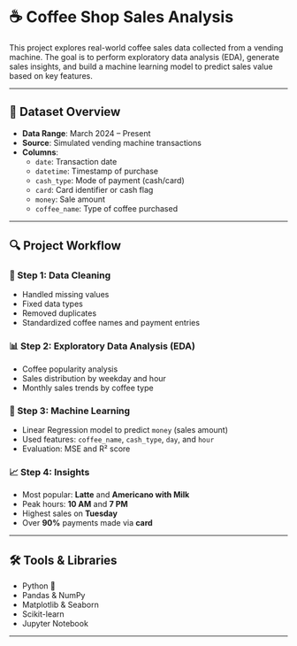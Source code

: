 # ☕ Coffee Shop Sales Analysis

This project explores real-world coffee sales data collected from a vending machine. The goal is to perform exploratory data analysis (EDA), generate sales insights, and build a machine learning model to predict sales value based on key features.

---

## 📁 Dataset Overview

- **Data Range**: March 2024 – Present  
- **Source**: Simulated vending machine transactions  
- **Columns**:
  - `date`: Transaction date  
  - `datetime`: Timestamp of purchase  
  - `cash_type`: Mode of payment (cash/card)  
  - `card`: Card identifier or cash flag  
  - `money`: Sale amount  
  - `coffee_name`: Type of coffee purchased

---

## 🔍 Project Workflow

### 🧼 Step 1: Data Cleaning
- Handled missing values
- Fixed data types
- Removed duplicates
- Standardized coffee names and payment entries

### 📊 Step 2: Exploratory Data Analysis (EDA)
- Coffee popularity analysis
- Sales distribution by weekday and hour
- Monthly sales trends by coffee type

### 🤖 Step 3: Machine Learning
- Linear Regression model to predict `money` (sales amount)
- Used features: `coffee_name`, `cash_type`, `day`, and `hour`
- Evaluation: MSE and R² score

### 📈 Step 4: Insights
- Most popular: **Latte** and **Americano with Milk**
- Peak hours: **10 AM** and **7 PM**
- Highest sales on **Tuesday**
- Over **90%** payments made via **card**

---

## 🛠️ Tools & Libraries

- Python 🐍
- Pandas & NumPy
- Matplotlib & Seaborn
- Scikit-learn
- Jupyter Notebook

---
